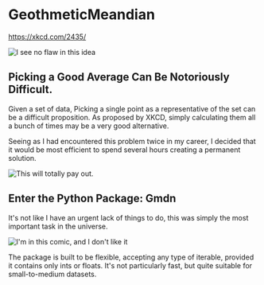 # GeothmeticMeandian
https://xkcd.com/2435/

![I see no flaw in this idea](https://imgs.xkcd.com/comics/geothmetic_meandian.png)

## Picking a Good Average Can Be Notoriously Difficult.

Given a set of data, Picking a single point as a representative of the set can be a difficult proposition. As proposed by XKCD, simply calculating them all a bunch of times may be a very good alternative. 

Seeing as I had encountered this problem twice in my career, I decided that it would be most efficient to spend several hours creating a permanent solution. 

![This will totally pay out.](https://imgs.xkcd.com/comics/automation.png)

## Enter the Python Package: Gmdn

It's not like I have an urgent lack of things to do, this was simply the most important task in the universe. 

![I'm in this comic, and I don't like it](https://imgs.xkcd.com/comics/nerd_sniping.png)

The package is built to be flexible, accepting any type of iterable, provided it contains only ints or floats. It's not particularly fast, but quite suitable for small-to-medium datasets.


